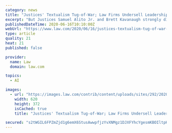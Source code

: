 ```yaml
---
category: news
title: "Justices' Textualism Tug-of-War; Law Firms Undersell Leadership Training; Artificial Intelligence, Real Liability: The Morning Minute"
excerpt: "But Justices Samuel Alito Jr. and Brett Kavanaugh strongly disagreed, with Alito calling the majority opinion “breathtaking” in its “arrogance” and Kavanaugh arguing that it conflated textualism with literalism."
publishedDateTime: 2020-06-16T10:10:00Z
webUrl: "https://www.law.com/2020/06/16/justices-textualism-tug-of-war-law-firms-undersell-leadership-training-artificial-intelligence-real-liability-the-morning-minute/"
type: article
quality: 21
heat: 21
published: false

provider:
  name: Law
  domain: law.com

topics:
  - AI

images:
  - url: "https://images.law.com/contrib/content/uploads/sites/292/2020/06/Morning-Minute-Display-Article-201812171506-1.jpg"
    width: 620
    height: 372
    isCached: true
    title: "Justices' Textualism Tug-of-War; Law Firms Undersell Leadership Training; Artificial Intelligence, Real Liability: The Morning Minute"

secured: "s2tWGIL6FPZmZjd1g6emX6StusAwwpfjzYvXNMgz1DJXFYhcYgesmKBOIltpKI+hDSEKXk1laY3Hk1842UcnBSiYTDUMjOydIKLJtq3cxlaZ2vtiViZSno1XXCjr3PQrmjlWO1iXAlCw8VIxbW1bsDMxhzL9ozBXL2z63HLOr8Qzy247AylK7Wl6XIrbqwPQHnZGcTH1DDHPR138XgThSDxYkoJVHDTRI0g/Qzm7C+tBCnZm01n0f2gO+raBMZILTk0W7bELMGoTDVXxRV1VUgU6lhgZK5tdYFs9RIfW/OAgiFNi6vCxXix8Nh2szQZb7KISoGccEbF96/FeQjtLQw==;EpR/dCBbnlIvmSsiYxbOrg=="
---
```


